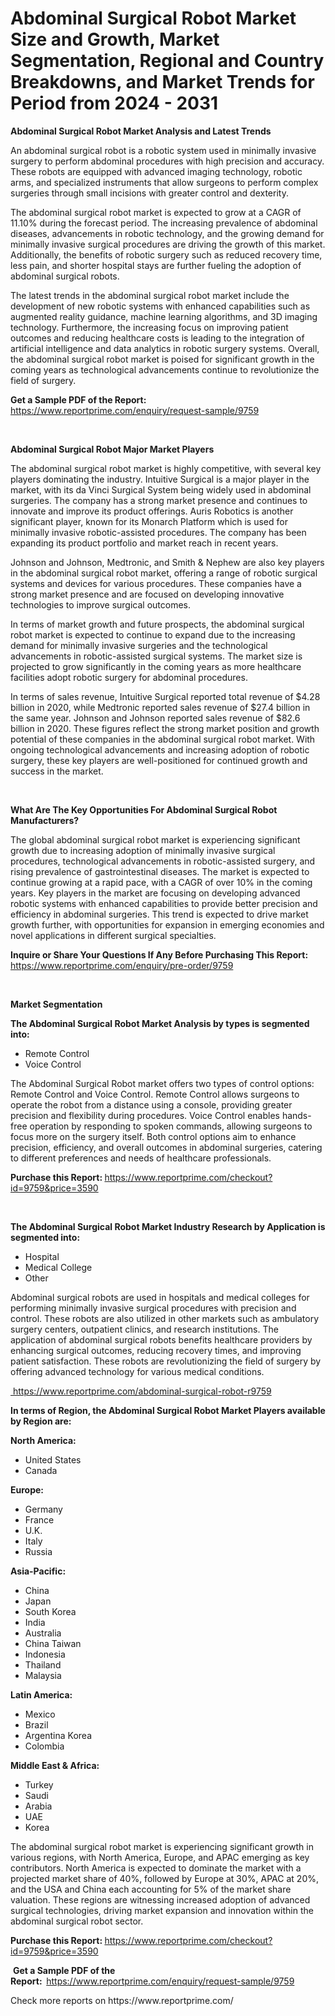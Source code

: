 <p><h1>Abdominal Surgical Robot Market Size and Growth, Market Segmentation, Regional and Country Breakdowns, and Market Trends for Period from 2024 -  2031</h1></p><p><strong>Abdominal Surgical Robot Market Analysis and Latest Trends</strong></p>
<p><p>An abdominal surgical robot is a robotic system used in minimally invasive surgery to perform abdominal procedures with high precision and accuracy. These robots are equipped with advanced imaging technology, robotic arms, and specialized instruments that allow surgeons to perform complex surgeries through small incisions with greater control and dexterity.</p><p>The abdominal surgical robot market is expected to grow at a CAGR of 11.10% during the forecast period. The increasing prevalence of abdominal diseases, advancements in robotic technology, and the growing demand for minimally invasive surgical procedures are driving the growth of this market. Additionally, the benefits of robotic surgery such as reduced recovery time, less pain, and shorter hospital stays are further fueling the adoption of abdominal surgical robots.</p><p>The latest trends in the abdominal surgical robot market include the development of new robotic systems with enhanced capabilities such as augmented reality guidance, machine learning algorithms, and 3D imaging technology. Furthermore, the increasing focus on improving patient outcomes and reducing healthcare costs is leading to the integration of artificial intelligence and data analytics in robotic surgery systems. Overall, the abdominal surgical robot market is poised for significant growth in the coming years as technological advancements continue to revolutionize the field of surgery.</p></p>
<p><strong>Get a Sample PDF of the Report:&nbsp;</strong> <a href="https://www.reportprime.com/enquiry/request-sample/9759">https://www.reportprime.com/enquiry/request-sample/9759</a></p>
<p>&nbsp;</p>
<p><strong>Abdominal Surgical Robot Major Market Players</strong></p>
<p><p>The abdominal surgical robot market is highly competitive, with several key players dominating the industry. Intuitive Surgical is a major player in the market, with its da Vinci Surgical System being widely used in abdominal surgeries. The company has a strong market presence and continues to innovate and improve its product offerings. Auris Robotics is another significant player, known for its Monarch Platform which is used for minimally invasive robotic-assisted procedures. The company has been expanding its product portfolio and market reach in recent years.</p><p>Johnson and Johnson, Medtronic, and Smith & Nephew are also key players in the abdominal surgical robot market, offering a range of robotic surgical systems and devices for various procedures. These companies have a strong market presence and are focused on developing innovative technologies to improve surgical outcomes.</p><p>In terms of market growth and future prospects, the abdominal surgical robot market is expected to continue to expand due to the increasing demand for minimally invasive surgeries and the technological advancements in robotic-assisted surgical systems. The market size is projected to grow significantly in the coming years as more healthcare facilities adopt robotic surgery for abdominal procedures.</p><p>In terms of sales revenue, Intuitive Surgical reported total revenue of $4.28 billion in 2020, while Medtronic reported sales revenue of $27.4 billion in the same year. Johnson and Johnson reported sales revenue of $82.6 billion in 2020. These figures reflect the strong market position and growth potential of these companies in the abdominal surgical robot market. With ongoing technological advancements and increasing adoption of robotic surgery, these key players are well-positioned for continued growth and success in the market.</p></p>
<p>&nbsp;</p>
<p><strong>What Are The Key Opportunities For Abdominal Surgical Robot Manufacturers?</strong></p>
<p><p>The global abdominal surgical robot market is experiencing significant growth due to increasing adoption of minimally invasive surgical procedures, technological advancements in robotic-assisted surgery, and rising prevalence of gastrointestinal diseases. The market is expected to continue growing at a rapid pace, with a CAGR of over 10% in the coming years. Key players in the market are focusing on developing advanced robotic systems with enhanced capabilities to provide better precision and efficiency in abdominal surgeries. This trend is expected to drive market growth further, with opportunities for expansion in emerging economies and novel applications in different surgical specialties.</p></p>
<p><strong>Inquire or Share Your Questions If Any Before Purchasing This Report:</strong> <a href="https://www.reportprime.com/enquiry/pre-order/9759">https://www.reportprime.com/enquiry/pre-order/9759</a></p>
<p>&nbsp;</p>
<p><strong>Market Segmentation</strong></p>
<p><strong>The Abdominal Surgical Robot Market Analysis by types is segmented into:</strong></p>
<p><ul><li>Remote Control</li><li>Voice Control</li></ul></p>
<p><p>The Abdominal Surgical Robot market offers two types of control options: Remote Control and Voice Control. Remote Control allows surgeons to operate the robot from a distance using a console, providing greater precision and flexibility during procedures. Voice Control enables hands-free operation by responding to spoken commands, allowing surgeons to focus more on the surgery itself. Both control options aim to enhance precision, efficiency, and overall outcomes in abdominal surgeries, catering to different preferences and needs of healthcare professionals.</p></p>
<p><strong>Purchase this Report:&nbsp;</strong><a href="https://www.reportprime.com/checkout?id=9759&price=3590">https://www.reportprime.com/checkout?id=9759&price=3590</a></p>
<p>&nbsp;</p>
<p><strong>The Abdominal Surgical Robot Market Industry Research by Application is segmented into:</strong></p>
<p><ul><li>Hospital</li><li>Medical College</li><li>Other</li></ul></p>
<p><p>Abdominal surgical robots are used in hospitals and medical colleges for performing minimally invasive surgical procedures with precision and control. These robots are also utilized in other markets such as ambulatory surgery centers, outpatient clinics, and research institutions. The application of abdominal surgical robots benefits healthcare providers by enhancing surgical outcomes, reducing recovery times, and improving patient satisfaction. These robots are revolutionizing the field of surgery by offering advanced technology for various medical conditions.</p></p>
<p><a href="https://www.reportprime.com/abdominal-surgical-robot-r9759">&nbsp;https://www.reportprime.com/abdominal-surgical-robot-r9759</a></p>
<p><strong>In terms of Region, the Abdominal Surgical Robot Market Players available by Region are:</strong></p>
<p>
    <p> <strong> North America: </strong>
        <ul>
            <li>United States</li>
            <li>Canada</li>
        </ul>
        </p> 
    <p> <strong> Europe: </strong>
        <ul>
            <li>Germany</li>
            <li>France</li>
            <li>U.K.</li>
            <li>Italy</li>
            <li>Russia</li>
        </ul>
        </p> 
    <p> <strong> Asia-Pacific: </strong>
        <ul>
            <li>China</li>
            <li>Japan</li>
            <li>South Korea</li>
            <li>India</li>
            <li>Australia</li>
            <li>China Taiwan</li>
            <li>Indonesia</li>
            <li>Thailand</li>
            <li>Malaysia</li>
        </ul>
        </p> 
    <p> <strong> Latin America: </strong>
        <ul>
            <li>Mexico</li>
            <li>Brazil</li>
            <li>Argentina Korea</li>
            <li>Colombia</li>
        </ul>
        </p> 
    <p> <strong> Middle East & Africa: </strong>
        <ul>
            <li>Turkey</li>
            <li>Saudi</li>
            <li>Arabia</li>
            <li>UAE</li>
            <li>Korea</li>
        </ul>
    </p>
    </p>
<p><p>The abdominal surgical robot market is experiencing significant growth in various regions, with North America, Europe, and APAC emerging as key contributors. North America is expected to dominate the market with a projected market share of 40%, followed by Europe at 30%, APAC at 20%, and the USA and China each accounting for 5% of the market share valuation. These regions are witnessing increased adoption of advanced surgical technologies, driving market expansion and innovation within the abdominal surgical robot sector.</p></p>
<p><strong>Purchase this Report: </strong><a href="https://www.reportprime.com/checkout?id=9759&price=3590">https://www.reportprime.com/checkout?id=9759&price=3590</a></p>
<p>&nbsp;<strong>Get a Sample PDF of the Report:&nbsp;&nbsp;</strong><a href="https://www.reportprime.com/enquiry/request-sample/9759">https://www.reportprime.com/enquiry/request-sample/9759</a></p>
<p><strong></strong></p>
<p>Check more reports on https://www.reportprime.com/</p>
